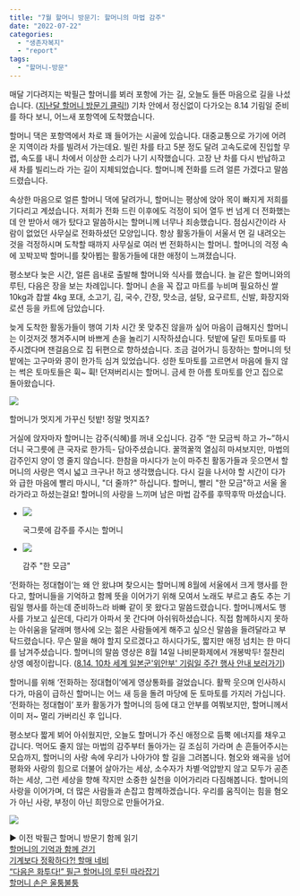 ```yaml
---
title: "7월 할머니 방문기: 할머니의 마법 감주"
date: "2022-07-22"
categories: 
  - "생존자복지"
  - "report"
tags: 
  - "할머니-방문"
---
```


매달 기다려지는 박필근 할머니를 뵈러 포항에 가는 길, 오늘도 들뜬 마음으로 길을 나섰습니다. ([지난달 할머니 방문기 클릭!](https://womenandwar.net/kr/halmoni20220623/)) 기차 안에서 정신없이 다가오는 8.14 기림일 준비를 하다 보니, 어느새 포항역에 도착했습니다. 

할머니 댁은 포항역에서 차로 꽤 들어가는 시골에 있습니다. 대중교통으로 가기에 어려운 지역이라 차를 빌려서 가는데요. 빌린 차를 타고 5분 정도 달려 고속도로에 진입할 무렵, 속도를 내니 차에서 이상한 소리가 나기 시작했습니다. 고장 난 차를 다시 반납하고 새 차를 빌리느라 가는 길이 지체되었습니다. 할머니께 전화를 드려 얼른 가겠다고 말씀드렸습니다. 

속상한 마음으로 얼른 할머니 댁에 달려가니, 할머니는 평상에 앉아 목이 빠지게 저희를 기다리고 계셨습니다. 저희가 전화 드린 이후에도 걱정이 되어 열두 번 넘게 더 전화했는데 안 받아서 애가 탔다고 말씀하시는 할머니께 너무나 죄송했습니다. 점심시간이라 사람이 없었던 사무실로 전화하셨던 모양입니다. 항상 활동가들이 서울서 먼 길 내려오는 것을 걱정하시며 도착할 때까지 사무실로 여러 번 전화하시는 할머니. 할머니의 걱정 속에 꼬박꼬박 할머니를 찾아뵙는 활동가들에 대한 애정이 느껴졌습니다. 

평소보다 늦은 시간, 얼른 읍내로 출발해 할머니와 식사를 했습니다. 늘 같은 할머니와의 루틴, 다음은 장을 보는 차례입니다. 할머니 손을 꼭 잡고 마트를 누비며 필요하신 쌀 10kg과 찹쌀 4kg 포대, 소고기, 김, 국수, 간장, 맛소금, 설탕, 요구르트, 신발, 화장지와 로션 등을 카트에 담았습니다.

늦게 도착한 활동가들이 행여 기차 시간 못 맞추진 않을까 싶어 마음이 급해지신 할머니는 이것저것 챙겨주시며 바쁘게 손을 놀리기 시작하셨습니다. 텃밭에 달린 토마토를 따주시겠다며 잰걸음으로 집 뒤편으로 향하셨습니다. 조금 걸어가니 등장하는 할머니의 텃밭에는 고구마와 콩이 한가득 심겨 있었습니다. 성한 토마토를 고르면서 마음에 들지 않는 썩은 토마토들은 휙~ 휙! 던져버리시는 할머니. 금세 한 아름 토마토를 안고 집으로 돌아왔습니다.

![](https://womenandwar.net/kr/wp-content/uploads/2022/07/photo_2022-07-28-13.18.50-1024x577.jpeg)

할머니가 멋지게 가꾸신 텃밭! 정말 멋지죠?

거실에 앉자마자 할머니는 감주(식혜)를 꺼내 오십니다. 감주 “한 모금씩 하고 가~”하시더니 국그릇에 큰 국자로 한가득- 담아주셨습니다. 꿀꺽꿀꺽 열심히 마셔보지만, 마법의 감주인지 양이 영 줄지 않습니다. 한참을 마시다가 눈이 마주친 활동가들과 웃으면서 할머니의 사랑은 역시 넓고 크구나! 하고 생각했습니다. 다시 길을 나서야 할 시간이 다가와 급한 마음에 빨리 마시니, "더 줄까?" 하십니다. 할머니, 빨리 "한 모금"하고 서울 올라가라고 하셨는걸요! 할머니의 사랑을 느끼며 남은 마법 감주를 후딱후딱 마셨습니다.

- ![](https://womenandwar.net/kr/wp-content/uploads/2022/07/photo_2022-07-28-13.21.02-1024x577.jpeg)
    
    국그릇에 감주를 주시는 할머니
    
- ![](https://womenandwar.net/kr/wp-content/uploads/2022/07/photo_2022-07-28-13.24.52-1-1024x577.jpeg)
    
    감주 "한 모금"
    

‘전화하는 정대협이’는 왜 안 왔냐며 찾으시는 할머니께 8월에 서울에서 크게 행사를 한다고, 할머니들을 기억하고 함께 뜻을 이어가기 위해 모여서 노래도 부르고 춤도 추는 기림일 행사를 하는데 준비하느라 바빠 같이 못 왔다고 말씀드렸습니다. 할머니께서도 행사를 가보고 싶은데, 다리가 아파서 못 간다며 아쉬워하셨습니다. 직접 함께하시지 못하는 아쉬움을 달래며 행사에 오는 젊은 사람들에게 해주고 싶으신 말씀을 들려달라고 부탁드렸습니다. 무슨 말을 해야 할지 모르겠다고 하시다가도, 짧지만 애정 넘치는 한 마디를 남겨주셨습니다. 할머니의 말씀 영상은 8월 14일 나비문화제에서 개봉박두! 절찬리 상영 예정이랍니다. ([8.14. 10차 세계 일본군'위안부' 기림일 주간 행사 안내 보러가기](https://womenandwar.net/kr/제10차-세계일본군위안부기림일-기념-정의기억/))

할머니를 위해 ‘전화하는 정대협이’에게 영상통화를 걸었습니다. 활짝 웃으며 인사하시다가, 마음이 급하신 할머니는 어느 새 등을 돌려 마당에 둔 토마토를 가지러 가십니다. ‘전화하는 정대협이’ 포카 활동가가 할머니의 등에 대고 안부를 여쭤보지만, 할머니께서 이미 저~ 멀리 가버리신 후 입니다. 

평소보다 짧게 뵈어 아쉬웠지만, 오늘도 할머니가 주신 애정으로 듬뿍 에너지를 채우고 갑니다. 먹어도 줄지 않는 마법의 감주부터 돌아가는 길 조심히 가라며 손 흔들어주시는 모습까지, 할머니의 사랑 속에 우리가 나아가야 할 길을 그려봅니다. 혐오와 왜곡을 넘어 평화와 사랑의 힘으로 더불어 살아가는 세상, 소수자가 차별·억압받지 않고 모두가 공존하는 세상, 그런 세상을 향해 작지만 소중한 실천을 이어가리라 다짐해봅니다. 할머니의 사랑을 이어가며, 더 많은 사람들과 손잡고 함께하겠습니다. 우리를 움직이는 힘을 혐오가 아닌 사랑, 부정이 아닌 희망으로 만들어가요. 

![](https://womenandwar.net/kr/wp-content/uploads/2022/07/photo_2022-07-28-13.21.04-1024x461.jpeg)

▶ 이전 박필근 할머니 방문기 함께 읽기  
[할머니의 기억과 함께 걷기](https://womenandwar.net/kr/halmoni20220623/)  
[기계보다 정확하다?! 할매 네비](https://womenandwar.net/kr/기계보다-정확하다-할매-네비5월-포항-할머니-방문기/)  
[“다음은 화투다!” 필근 할머니의 루틴 따라잡기](https://womenandwar.net/kr/다음은-화투다-필근-할머니의-루틴-따라잡기/)  
[할머니 손은 울퉁불퉁](https://womenandwar.net/kr/11월-포항-할머니-방문/)
